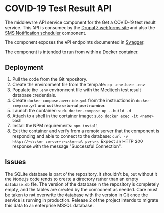 # COVID-19 Test Result API

The middleware API service component for the Get a COVID-19 test result service.
This API is consumed by the
[Drupal 8 webforms site](http://eserv-prd-scm01.ynet.gov.yk.ca/services/service-yukon-ca--webform)
and also the
[SMS Notification scheduler](http://eserv-prd-scm01.ynet.gov.yk.ca/adhoc-services/notification-scheduler)
component.

The component exposes the API endpoints documented in
[Swagger](https://app.swaggerhub.com/apis/GOY/get-a-covid-19-test-result).

The component is intended to run from within a Docker container.

## Deployment

1. Pull the code from the Git repository.
2. Create the environment file from the template: `cp .env.base .env`
3. Populate the `.env` environment file with the Meditech test result database
   credentials.
4. Create `docker-compose.override.yml` from the instructions in `docker-compose.yml`
   and set the external port number.
5. Launch the container: `sudo docker-compose up --build -d`
6. Attach to a shell in the container image: `sudo docker exec -it <name> bash`
7. Install the NPM requirements: `npm install`
8. Exit the container and verify from a remote server that the component is responding
   and able to connect to the database:
   `curl -v http://<docker-server>:<external-port>/`. Expect an HTTP 200 response with
   the message "Successful Connection".

## Issues

The SQLite database is part of the repository.
It shouldn't be, but without it the Node.js code tends to create a directory rather than
an empty `database.db` file.
The version of the database in the repository is completely empty, and the tables are
created by the component as needed.
Care must be taken to not overwrite the database with the version in Git once the
service is running in production.
Release 2 of the project intends to migrate this data to an enterprise MSSQL database.
